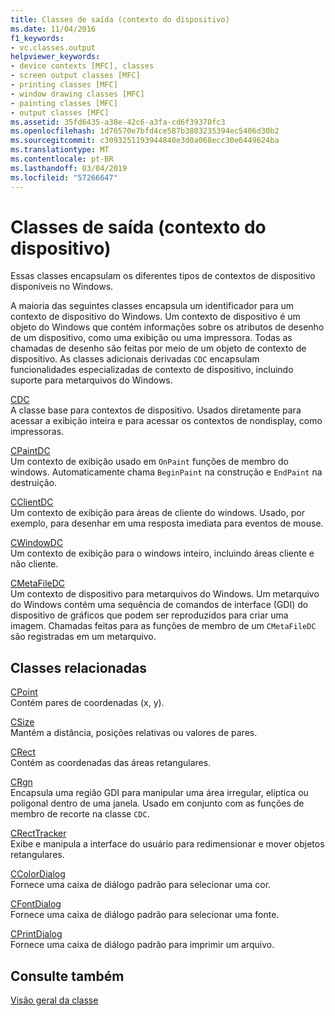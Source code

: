 ```yaml
---
title: Classes de saída (contexto do dispositivo)
ms.date: 11/04/2016
f1_keywords:
- vc.classes.output
helpviewer_keywords:
- device contexts [MFC], classes
- screen output classes [MFC]
- printing classes [MFC]
- window drawing classes [MFC]
- painting classes [MFC]
- output classes [MFC]
ms.assetid: 35fd6435-a38e-42c6-a3fa-cd6f39370fc3
ms.openlocfilehash: 1d76570e7bfd4ce587b3803235394ec5406d30b2
ms.sourcegitcommit: c3093251193944840e3d0a068ecc30e6449624ba
ms.translationtype: MT
ms.contentlocale: pt-BR
ms.lasthandoff: 03/04/2019
ms.locfileid: "57266647"
---
```

# <a name="output-device-context-classes"></a>Classes de saída (contexto do dispositivo)

Essas classes encapsulam os diferentes tipos de contextos de dispositivo disponíveis no Windows.

A maioria das seguintes classes encapsula um identificador para um contexto de dispositivo do Windows. Um contexto de dispositivo é um objeto do Windows que contém informações sobre os atributos de desenho de um dispositivo, como uma exibição ou uma impressora. Todas as chamadas de desenho são feitas por meio de um objeto de contexto de dispositivo. As classes adicionais derivadas `CDC` encapsulam funcionalidades especializadas de contexto de dispositivo, incluindo suporte para metarquivos do Windows.

[CDC](../mfc/reference/cdc-class.md)<br/>
A classe base para contextos de dispositivo. Usados diretamente para acessar a exibição inteira e para acessar os contextos de nondisplay, como impressoras.

[CPaintDC](../mfc/reference/cpaintdc-class.md)<br/>
Um contexto de exibição usado em `OnPaint` funções de membro do windows. Automaticamente chama `BeginPaint` na construção e `EndPaint` na destruição.

[CClientDC](../mfc/reference/cclientdc-class.md)<br/>
Um contexto de exibição para áreas de cliente do windows. Usado, por exemplo, para desenhar em uma resposta imediata para eventos de mouse.

[CWindowDC](../mfc/reference/cwindowdc-class.md)<br/>
Um contexto de exibição para o windows inteiro, incluindo áreas cliente e não cliente.

[CMetaFileDC](../mfc/reference/cmetafiledc-class.md)<br/>
Um contexto de dispositivo para metarquivos do Windows. Um metarquivo do Windows contém uma sequência de comandos de interface (GDI) do dispositivo de gráficos que podem ser reproduzidos para criar uma imagem. Chamadas feitas para as funções de membro de um `CMetaFileDC` são registradas em um metarquivo.

## <a name="related-classes"></a>Classes relacionadas

[CPoint](../atl-mfc-shared/reference/cpoint-class.md)<br/>
Contém pares de coordenadas (x, y).

[CSize](../atl-mfc-shared/reference/csize-class.md)<br/>
Mantém a distância, posições relativas ou valores de pares.

[CRect](../atl-mfc-shared/reference/crect-class.md)<br/>
Contém as coordenadas das áreas retangulares.

[CRgn](../mfc/reference/crgn-class.md)<br/>
Encapsula uma região GDI para manipular uma área irregular, elíptica ou poligonal dentro de uma janela. Usado em conjunto com as funções de membro de recorte na classe `CDC`.

[CRectTracker](../mfc/reference/crecttracker-class.md)<br/>
Exibe e manipula a interface do usuário para redimensionar e mover objetos retangulares.

[CColorDialog](../mfc/reference/ccolordialog-class.md)<br/>
Fornece uma caixa de diálogo padrão para selecionar uma cor.

[CFontDialog](../mfc/reference/cfontdialog-class.md)<br/>
Fornece uma caixa de diálogo padrão para selecionar uma fonte.

[CPrintDialog](../mfc/reference/cprintdialog-class.md)<br/>
Fornece uma caixa de diálogo padrão para imprimir um arquivo.

## <a name="see-also"></a>Consulte também

[Visão geral da classe](../mfc/class-library-overview.md)
